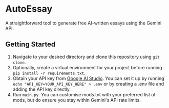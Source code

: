 # AutoEssay

A straightforward tool to generate free AI-written essays using the Gemini API.

## Getting Started

1. Navigate to your desired directory and clone this repository using `git clone`.
2. Optionally, create a virtual environment for your project before running `pip install -r requirements.txt`.
3. Obtain your API key from [Google AI Studio](https://aistudio.google.com/app/apikey). You can set it up by running `echo "API_KEY=YOUR_API_KEY_HERE" > .env` or by creating a .env file and adding the API key directly.
4. Run `main.py`. You can customise mods.txt with your preferred list of mods, but do ensure you stay within Gemini's API rate limits.
